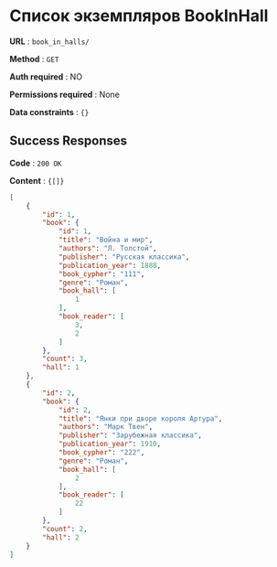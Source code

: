 # Список экземпляров BookInHall

**URL** : `book_in_halls/`

**Method** : `GET`

**Auth required** : NO

**Permissions required** : None

**Data constraints** : `{}`

## Success Responses

**Code** : `200 OK`

**Content** : `{[]}`

```json
[
    {
        "id": 1,
        "book": {
            "id": 1,
            "title": "Война и мир",
            "authors": "Л. Толстой",
            "publisher": "Русская классика",
            "publication_year": 1888,
            "book_cypher": "111",
            "genre": "Роман",
            "book_hall": [
                1
            ],
            "book_reader": [
                3,
                2
            ]
        },
        "count": 3,
        "hall": 1
    },
    {
        "id": 2,
        "book": {
            "id": 2,
            "title": "Янки при дворе короля Артура",
            "authors": "Марк Твен",
            "publisher": "Зарубежная классика",
            "publication_year": 1910,
            "book_cypher": "222",
            "genre": "Роман",
            "book_hall": [
                2
            ],
            "book_reader": [
                22
            ]
        },
        "count": 2,
        "hall": 2
    }
]
```